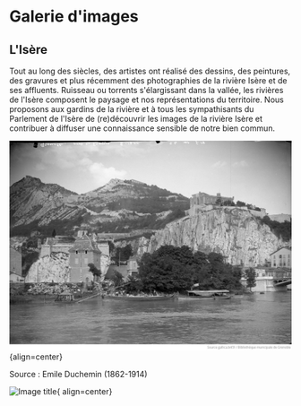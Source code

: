 # Galerie d'images

## L'Isère

Tout au long des siècles, des artistes ont réalisé des dessins, des peintures, des gravures et plus récemment des photographies de la rivière Isère et de ses affluents. Ruisseau ou torrents s'élargissant dans la vallée, les rivières de l'Isère composent le paysage et nos représentations du territoire. Nous proposons aux gardins de la rivière et à tous les sympathisants du Parlement de l'Isère de (re)découvrir les images de la rivière Isère et contribuer à diffuser une connaissance sensible de notre bien commun. 

![Image title](https://github.com/Konsilion/website-parlement-riviere-isere/blob/master/mkdocs/media/commission_artistique/abc009ed-b9bb-4488-85bf-ecf93e3c65b0.png?raw=true){align=center}

Source : Emile Duchemin (1862-1914)

![Image title]((https://github.com/Konsilion/website-parlement-riviere-isere/blob/master/mkdocs/media/Grenoble_(Ise%CC%80re)___C_Pe%CC%81geron_Pe%CC%81geron_Claude_btv1b106635952_1.jpeg)?raw=true){ align=center}
